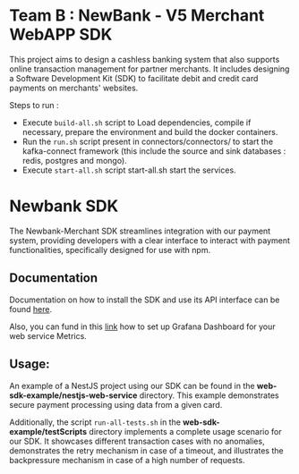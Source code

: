 # Team B : NewBank - V5 Merchant WebAPP SDK 

This project aims to design a cashless banking system that also supports online transaction management for partner merchants. It includes designing a Software Development Kit (SDK) to facilitate debit and credit card payments on merchants' websites.

Steps to run :
- Execute `build-all.sh` script to Load dependencies, compile if necessary, prepare the environment and build the docker containers.
- Run the `run.sh` script present in connectors/connectors/ to start the kafka-connect framework (this include the source and sink databases : redis, postgres and mongo).
- Execute `start-all.sh` script start-all.sh start the services.

# Newbank SDK

The Newbank-Merchant SDK streamlines integration with our payment system, providing developers with a clear interface to interact with payment functionalities, specifically designed for use with npm.

## Documentation

Documentation on how to install the SDK and use its API interface can be found [here](https://github.com/pns-si5-al-course/al-newbank-23-24-al-23-24-b-v5/blob/main/web-sdk/README.md).

Also, you can fund in this [link](https://github.com/pns-si5-al-course/al-newbank-23-24-al-23-24-b-v5/blob/main/web-sdk/Grafana/GrafanaSetUp.md) how to set up Grafana Dashboard for your web service Metrics.

## Usage:

An example of a NestJS project using our SDK can be found in the **web-sdk-example/nestjs-web-service** directory. This example demonstrates secure payment processing using data from a given card.

Additionally, the script `run-all-tests.sh` in the **web-sdk-example/testScripts** directory implements a complete usage scenario for our SDK. It showcases different transaction cases with no anomalies, demonstrates the retry mechanism in case of a timeout, and illustrates the backpressure mechanism in case of a high number of requests.
